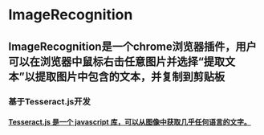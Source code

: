 # ImageRecognition
## ImageRecognition是一个chrome浏览器插件，用户可以在浏览器中鼠标右击任意图片并选择“提取文本”以提取图片中包含的文本，并复制到剪贴板
### 基于Tesseract.js开发
#### [Tesseract.js 是一个 javascript 库，可以从图像中获取几乎任何语言的文字。](https://github.com/naptha/tesseract.js/)